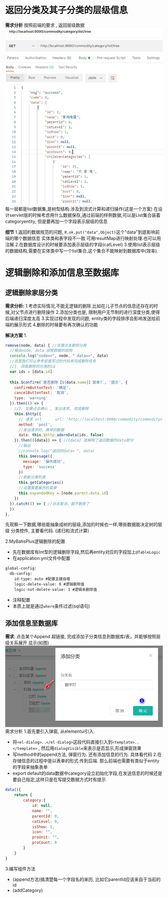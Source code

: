 # 返回分类及其子分类的层级信息
**需求分析**
按照前端的要求 , 返回层级数据
![](assest/Pasted%20image%2020241118235632.png)
每一层都是list数据集,是树型结构.涉及到流式计算和递归操作(这是一个方案)
在设计servlet层的时候考虑用什么数据保存,通过前端的样例数据,可以是List集合装着categoryentity, 但是要再加一个字段表示层级的信息

**细节**
1.返回的数据规范的问题, `R.ok.put("data",Object)`这个"data"到底影响前端的哪个数据信息
实体类和表字段不一致 可用resultMap进行映射处理.也可以用注解
2.在数据库设计的时候要添加表示层级的字段(catLevel)
3.使用list表示层级的数据结构,需要在实体类中写一个list集合,这个集合不能映射到数据库中(效率).
# 逻辑删除和添加信息至数据库
## 逻辑删除家居分类
**需求分析:**
1.考虑实际情况,不能无逻辑的删除.比如在儿子节点的信息还存在的时候,对父节点进行删除操作
2.添加分类也是, 限制用户无节制的进行深度分类,使得后端递归深度太高
3.实现过程中发现的问题, entity类的字段排序会影响发送给前端的展示形式
4.删除的时候要有再次确认的功能

**解决方案**
1.
```js
remove(node, data) { //处理点击删除分类  
  //输出node, data 观察数据的结构  
  console.log("node=>", node, " data=>", data)  
  //这里我们可以参考前面写过的代码来完成删除任务  
  //1. 获取删除的分类的id  
  var ids = [data.id]  
  
  this.$confirm(`是否删除【${data.name}】菜单?`, '提示', {  
    confirmButtonText: '确定',  
    cancelButtonText: '取消',  
    type: 'warning'  
  }).then(() => {  
    //2. 如果点击确认 , 发出请求, 完成删除  
    this.$http({  
      // 请求 url      url: 'http://localhost:9090/commodity/commoditycategory/delete',  
      method: 'post',  
      //发出请求时，携带的数据  
      data: this.$http.adornData(ids, false)  
    }).then(({data}) => { //{data} 是解构了返回数据的data部分  
      //输出  
      //console.log("返回的data= ", data)  
      this.$message({  
        message: '操作成功',  
        type: 'success'  
      })  
      //刷新分类列表  
      this.getCategories()  
      //设置需要展开的菜单  
      this.expandedKey = [node.parent.data.id]  
    })  
  }).catch(() => { //点击取消，就不删除了  
  })  
},
```
先观察一下数据,哪些能抽象成树的层级,添加的时候也一样,哪些数据能决定树的层级
分类控件, 主要看代码. (递归和流式计算)

2.MyBatisPlus逻辑删除的配置
* 先在数据库有Int型的逻辑删除字段,然后再entity对应的字段加上`@TableLogic`
* 在application.yml文件中配置
```xml
global-config:  
  db-config:  
    id-type: auto #配置主键自增  
    logic-delete-value: 0 #逻辑删除值  
    logic-not-delete-value: 1 #逻辑未删除值
```
* 注释配置
* 本质上就是通过`where`条件过滤(sql语句)
## 添加信息至数据库
**需求**: 点击某个Append 超链接, 完成添加子分类信息到数据库/表，并能够按照层级关系展开
显示(如图)
![](assest/Pasted%20image%2020241121101330.png)
需求分析
1.首先要引入弹窗, 从elementui引入.
* 将`<el-dialog>..</el-dialog>`这段代码直接引入到`<template>..</template>` , 然后用`dialogVisible`来表示是否显示,形成弹窗效果
* 写method中的append方法, 弹窗行为. 还有添加信息的行为. 具体看代码
2.在存储信息的过程中是以表单的形式.传到后端. 那么前端也需要有类似于entity的字段来抽象表单
* export default的data数据中category设立初始化字段,在发送信息的时候还是要自己指定,这样只是在写提交数据方式时有提示
```js
data(){
	return {
		category:{
			id: null,
			name: "",
			parentId: 0,
			catLevel: 0,
			isShow: 1,
			icon: "",
			proUnit: "",
			proCount: 0
		}
	}
}
```
3.编写组件方法
* (append方法)搞清楚每一个字段名的来历, 比如它parentId应该来自于当前的id
* (addCategory)